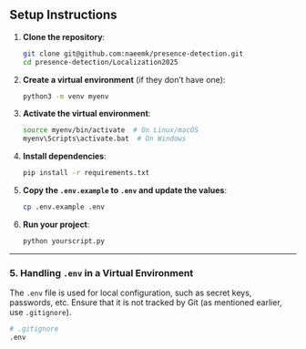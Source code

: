 ## Setup Instructions

1. **Clone the repository**:

    ```bash
    git clone git@github.com:naeemk/presence-detection.git    
    cd presence-detection/Localization2025
    ```

2. **Create a virtual environment** (if they don’t have one):

    ```bash
    python3 -m venv myenv
    ```

3. **Activate the virtual environment**:

    ```bash
    source myenv/bin/activate  # On Linux/macOS
    myenv\Scripts\activate.bat  # On Windows
    ```

4. **Install dependencies**:

    ```bash
    pip install -r requirements.txt
    ```

5. **Copy the `.env.example` to `.env` and update the values**:

    ```bash
    cp .env.example .env
    ```

6. **Run your project**:

    ```bash
    python yourscript.py
    ```

---

### 5. **Handling `.env` in a Virtual Environment**

The `.env` file is used for local configuration, such as secret keys, passwords, etc. Ensure that it is not tracked by Git (as mentioned earlier, use `.gitignore`).

```bash
# .gitignore
.env

